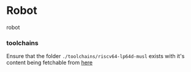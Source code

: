 # Robot

robot

### toolchains

Ensure that the folder `./toolchains/riscv64-lp64d-musl` exists with it's content being fetchable from [here](https://toolchains.bootlin.com/releases_riscv64-lp64d.html)

